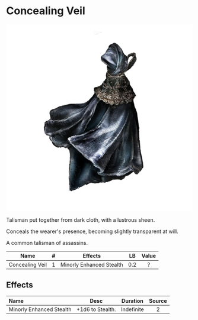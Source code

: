 # Concealing Veil

![Copyrighted Image](ConcealingVeil.png)



Talisman put together from dark cloth, with a lustrous sheen.

Conceals the wearer's presence, becoming slightly transparent at will.

A common talisman of assassins.



|      Name      | # |          Effects          | LB | Value |
| :-------------: | :-: | :----------------------: | :-: | :---: |
| Concealing Veil | 1 | Minorly Enhanced Stealth | 0.2 |   ?   |

## Effects

| Name                     |      Desc      |  Duration  | Source |
| :----------------------- | :--------------: | :--------: | :-----------: |
| Minorly Enhanced Stealth | +1d6 to Stealth. | Indefinite |       2       |
